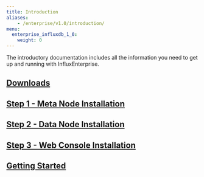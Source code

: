 ```yaml
---
title: Introduction
aliases:
    - /enterprise/v1.0/introduction/
menu:
  enterprise_influxdb_1_0:
    weight: 0
---
```


The introductory documentation includes all the information you need to get up
and running with InfluxEnterprise.

## [Downloads](/enterprise_influxdb/v1.0/introduction/download/)
## [Step 1 - Meta Node Installation](/enterprise_influxdb/v1.0/introduction/meta_node_installation/)
## [Step 2 - Data Node Installation](/enterprise_influxdb/v1.0/introduction/data_node_installation/)
## [Step 3 - Web Console Installation](/enterprise_influxdb/v1.0/introduction/web_console_installation/)
## [Getting Started](/enterprise_influxdb/v1.0/introduction/getting_started/)
